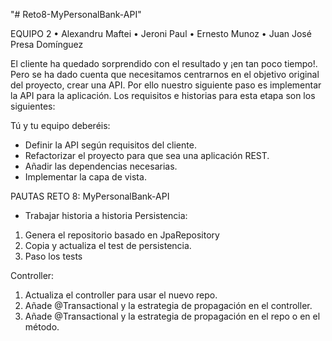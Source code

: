 "# Reto8-MyPersonalBank-API" 

EQUIPO 2
• Alexandru Maftei
• Jeroni Paul
• Ernesto Munoz
• Juan José Presa Domínguez

El cliente ha quedado sorprendido con el resultado y ¡en tan poco tiempo!. Pero se ha dado cuenta que necesitamos centrarnos en el objetivo original del proyecto, crear una API.
Por ello nuestro siguiente paso es implementar la API para la aplicación.
Los requisitos e historias para esta etapa son los siguientes:

Tú y tu equipo deberéis:
- Definir la API según requisitos del cliente.
- Refactorizar el proyecto para que sea una aplicación REST.
- Añadir las dependencias necesarias.
- Implementar la capa de vista.

PAUTAS RETO 8: MyPersonalBank-API
 - Trabajar historia a historia
Persistencia:
1. Genera el repositorio basado en JpaRepository
2. Copia y actualiza el test de persistencia.
3. Paso los tests

Controller:
1. Actualiza el controller para usar el nuevo repo.
2. Añade @Transactional y la estrategia de propagación en el controller.
3. Añade @Transactional y la estrategia de propagación en el repo o en el método.
